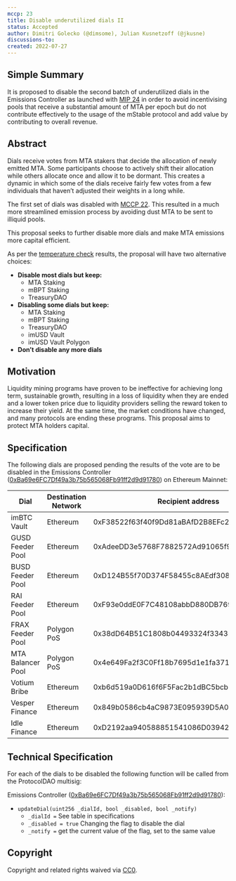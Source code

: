 ```yaml
---
mccp: 23
title: Disable underutilized dials II
status: Accepted
author: Dimitri Golecko (@dimsome), Julian Kusnetzoff (@jkusne)
discussions-to:
created: 2022-07-27
---
```


## Simple Summary

It is proposed to disable the second batch of underutilized dials in the Emissions Controller as launched with [MIP 24](../MIPS/mip-24) in order to avoid incentivising pools that receive a substantial amount of MTA per epoch but do not contribute effectively to the usage of the mStable protocol and add value by contributing to overall revenue.

## Abstract

Dials receive votes from MTA stakers that decide the allocation of newly emitted MTA. Some participants choose to actively shift their allocation while others allocate once and allow it to be dormant. This creates a dynamic in which some of the dials receive fairly few votes from a few individuals that haven’t adjusted their weights in a long while.

The first set of dials was disabled with [MCCP 22](./mccp-22). This resulted in a much more streamlined emission process by avoiding dust MTA to be sent to illiquid pools.

This proposal seeks to further disable more dials and make MTA emissions more capital efficient.

As per the [temperature check](https://forum.mstable.org/t/temperature-check-emissions-controller/902) results, the proposal will have two alternative choices:

- **Disable most dials but keep:**
  - MTA Staking
  - mBPT Staking
  - TreasuryDAO
- **Disabling some dials but keep:**
  - MTA Staking
  - mBPT Staking
  - TreasuryDAO
  - imUSD Vault
  - imUSD Vault Polygon
- **Don’t disable any more dials**

## Motivation

Liquidity mining programs have proven to be ineffective for achieving long term, sustainable growth, resulting in a loss of liquidity when they are ended and a lower token price due to liquidity providers selling the reward token to increase their yield. At the same time, the market conditions have changed, and many protocols are ending these programs. This proposal aims to protect MTA holders capital.

## Specification

The following dials are proposed pending the results of the vote are to be disabled in the Emissions Controller ([0xBa69e6FC7Df49a3b75b565068Fb91ff2d9d91780](https://etherscan.io/address/0xBa69e6FC7Df49a3b75b565068Fb91ff2d9d91780)) on Ethereum Mainnet:

| Dial              | Destination Network | Recipient address                          | Dial Id |
| ----------------- | ------------------- | ------------------------------------------ | ------- |
| imBTC Vault       | Ethereum            | 0xF38522f63f40f9Dd81aBAfD2B8EFc2EC958a3016 | 3       |
| GUSD Feeder Pool  | Ethereum            | 0xAdeeDD3e5768F7882572Ad91065f93BA88343C99 | 4       |
| BUSD Feeder Pool  | Ethereum            | 0xD124B55f70D374F58455c8AEdf308E52Cf2A6207 | 5       |
| RAI Feeder Pool   | Ethereum            | 0xF93e0ddE0F7C48108abbD880DB7697A86169f13b | 7       |
| FRAX Feeder Pool  | Polygon PoS         | 0x38dD64B51C1808b04493324f334350eBB3AE8d11 | 12      |
| MTA Balancer Pool | Polygon PoS         | 0x4e649Fa2f3C0Ff18b7695d1e1fa371a1999187Dc | 13      |
| Votium Bribe      | Ethereum            | 0xb6d519a0D616f6F5Fac2b1dBC5bcb92ea58EDa4a | 15      |
| Vesper Finance    | Ethereum            | 0x849b0586cb4aC9873E095939D5A076719F354968 | 17      |
| Idle Finance      | Ethereum            | 0xD2192aa940588851541086D03942572E02CF71B4 | 18      |

## Technical Specification

For each of the dials to be disabled the following function will be called from the ProtocolDAO multisig:

Emissions Controller ([0xBa69e6FC7Df49a3b75b565068Fb91ff2d9d91780](https://etherscan.io/address/0xBa69e6FC7Df49a3b75b565068Fb91ff2d9d91780#code)):

- `updateDial(uint256 _dialId, bool _disabled, bool _notify)`
  - `_dialId =` See table in specifications
  - `_disabled = true` Changing the flag to disable the dial
  - `_notify =` get the current value of the flag, set to the same value

## Copyright

Copyright and related rights waived via [CC0](https://creativecommons.org/publicdomain/zero/1.0/).
